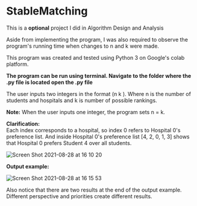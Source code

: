 # StableMatching
This is a **optional** project I did in Algorithm Design and Analysis

Aside from implementing the program, I was also required to observe the program's running time when changes to n and k were made.

This program was created and tested using Python 3 on Google's colab platform. 


**The program can be run using terminal.
Navigate to the folder where the .py file is located
open the .py file**

The user inputs two integers in the format (n k ). Where n is the number of students and hospitals and k is number of possible rankings.
 
**Note:** When the user inputs one integer, the program sets n = k. 

**Clarification:**  
Each index corresponds to a hospital, so index 0 refers to Hospital 0's preference list. 
And inside Hospital 0's preference list [4, 2, 0, 1, 3] shows that Hospital 0 prefers Student 4 over all students.


![Screen Shot 2021-08-28 at 16 10 20](https://user-images.githubusercontent.com/66441548/131227758-00a595d0-db11-4c8c-b08a-35b46282eb6c.png)


**Output example:**


![Screen Shot 2021-08-28 at 16 15 53](https://user-images.githubusercontent.com/66441548/131227860-c8c3376c-b58b-4d8a-88d7-d44b4532e348.png)

Also notice that there are two results at the end of the output example. Different perspective and priorities create different results.
